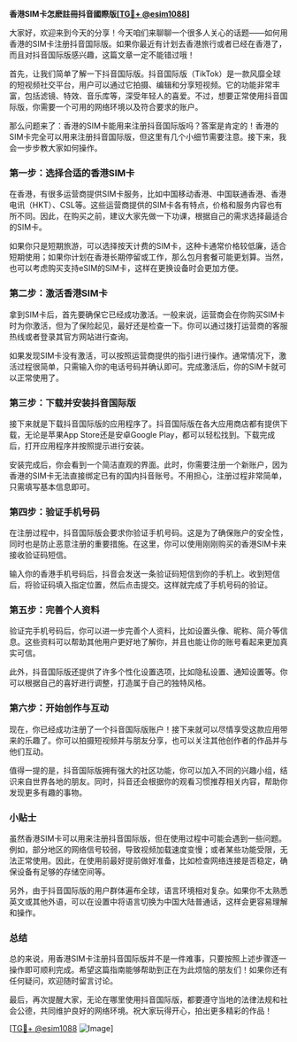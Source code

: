**香港SIM卡怎麽註冊抖音國際版[[TG💪+ @esim1088](https://t.me/s/esim1088)]**

大家好，欢迎来到今天的分享！今天咱们来聊聊一个很多人关心的话题——如何用香港的SIM卡注册抖音国际版。如果你最近有计划去香港旅行或者已经在香港了，而且对抖音国际版感兴趣，这篇文章一定不能错过哦！

首先，让我们简单了解一下抖音国际版。抖音国际版（TikTok）是一款风靡全球的短视频社交平台，用户可以通过它拍摄、编辑和分享短视频。它的功能非常丰富，包括滤镜、特效、音乐库等，深受年轻人的喜爱。不过，想要正常使用抖音国际版，你需要一个可用的网络环境以及符合要求的账户。

那么问题来了：香港的SIM卡能用来注册抖音国际版吗？答案是肯定的！香港的SIM卡完全可以用来注册抖音国际版，但这里有几个小细节需要注意。接下来，我会一步步教大家如何操作。

### 第一步：选择合适的香港SIM卡

在香港，有很多运营商提供SIM卡服务，比如中国移动香港、中国联通香港、香港电讯（HKT）、CSL等。这些运营商提供的SIM卡各有特点，价格和服务内容也有所不同。因此，在购买之前，建议大家先做一下功课，根据自己的需求选择最适合的SIM卡。

如果你只是短期旅游，可以选择按天计费的SIM卡，这种卡通常价格较低廉，适合短期使用；如果你计划在香港长期停留或工作，那么包月套餐可能更划算。当然，也可以考虑购买支持eSIM的SIM卡，这样在更换设备时会更加方便。

### 第二步：激活香港SIM卡

拿到SIM卡后，首先要确保它已经成功激活。一般来说，运营商会在你购买SIM卡时为你激活，但为了保险起见，最好还是检查一下。你可以通过拨打运营商的客服热线或者登录其官方网站进行查询。

如果发现SIM卡没有激活，可以按照运营商提供的指引进行操作。通常情况下，激活过程很简单，只需输入你的电话号码并确认即可。完成激活后，你的SIM卡就可以正常使用了。

### 第三步：下载并安装抖音国际版

接下来就是下载抖音国际版的应用程序了。抖音国际版在各大应用商店都有提供下载，无论是苹果App Store还是安卓Google Play，都可以轻松找到。下载完成后，打开应用程序并按照提示进行安装。

安装完成后，你会看到一个简洁直观的界面。此时，你需要注册一个新账户，因为香港的SIM卡无法直接绑定已有的国内抖音账号。不用担心，注册过程非常简单，只需填写基本信息即可。

### 第四步：验证手机号码

在注册过程中，抖音国际版会要求你验证手机号码。这是为了确保账户的安全性，同时也是防止恶意注册的重要措施。在这里，你可以使用刚刚购买的香港SIM卡来接收验证码短信。

输入你的香港手机号码后，抖音会发送一条验证码短信到你的手机上。收到短信后，将验证码填入指定位置，然后点击提交。这样就完成了手机号码的验证。

### 第五步：完善个人资料

验证完手机号码后，你可以进一步完善个人资料，比如设置头像、昵称、简介等信息。这些资料可以帮助其他用户更好地了解你，并且也能让你的账号看起来更加真实可信。

此外，抖音国际版还提供了许多个性化设置选项，比如隐私设置、通知设置等。你可以根据自己的喜好进行调整，打造属于自己的独特风格。

### 第六步：开始创作与互动

现在，你已经成功注册了一个抖音国际版账户！接下来就可以尽情享受这款应用带来的乐趣了。你可以拍摄短视频并与朋友分享，也可以关注其他创作者的作品并与他们互动。

值得一提的是，抖音国际版拥有强大的社区功能，你可以加入不同的兴趣小组，结识来自世界各地的朋友。同时，抖音还会根据你的观看习惯推荐相关内容，帮助你发现更多有趣的事物。

### 小贴士

虽然香港SIM卡可以用来注册抖音国际版，但在使用过程中可能会遇到一些问题。例如，部分地区的网络信号较弱，导致视频加载速度变慢；或者某些功能受限，无法正常使用。因此，在使用前最好提前做好准备，比如检查网络连接是否稳定，确保设备有足够的存储空间等。

另外，由于抖音国际版的用户群体遍布全球，语言环境相对复杂。如果你不太熟悉英文或其他外语，可以在设置中将语言切换为中国大陆普通话，这样会更容易理解和操作。

### 总结

总的来说，用香港SIM卡注册抖音国际版并不是一件难事，只要按照上述步骤逐一操作即可顺利完成。希望这篇指南能够帮助到正在为此烦恼的朋友们！如果你还有任何疑问，欢迎随时留言讨论。

最后，再次提醒大家，无论在哪里使用抖音国际版，都要遵守当地的法律法规和社会公德，共同维护良好的网络环境。祝大家玩得开心，拍出更多精彩的作品！

[[TG💪+ @esim1088](https://t.me/s/esim1088) ![Image](https://i.postimg.cc/4NQfJmqS/Snipaste-2025-05-13-00-14-12.png)]